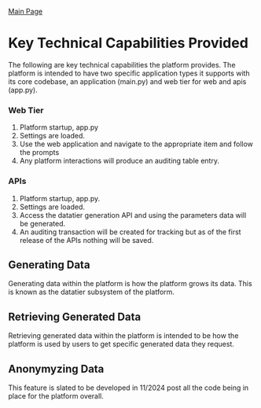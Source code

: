 <a href="../README.md" target="_blank">Main Page</a>

# Key Technical Capabilities Provided
The following are key technical capabilities the platform provides. The platform
is intended to have two specific application types it supports with its core codebase,
an application (main.py) and web tier for web and apis (app.py).

### Web Tier
1. Platform startup, app.py
2. Settings are loaded.
3. Use the web application and navigate to the appropriate item and follow the prompts
4. Any platform interactions will produce an auditing table entry.


### APIs
1. Platform startup, app.py.
2. Settings are loaded.
3. Access the datatier generation API and using the parameters data will be generated.
4. An auditing transaction will be created for tracking but as of the first release of the APIs 
nothing will be saved.

## Generating Data 
Generating data within the platform is how the platform grows its data. This is known 
as the datatier subsystem of the platform.

## Retrieving Generated Data
Retrieving generated data within the platform is intended to be how the platform
is used by users to get specific generated data they request.

## Anonymyzing Data
This feature is slated to be developed in 11/2024 post all the code being in place
for the platform overall.

